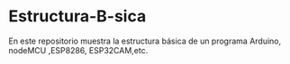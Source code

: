 # Estructura-B-sica
En este repositorio muestra la estructura básica de un programa Arduino, nodeMCU ,ESP8286, ESP32CAM,etc. 
